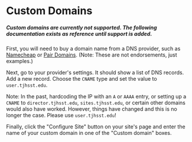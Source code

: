 # Custom Domains

##### **Custom domains are currently not supported. The following documentation exists as reference until support is added.**

First, you will need to buy a domain name from a DNS provider, such as [Namecheap](https://namecheap.com) or [Pair Domains](https://pairdomains.com). (Note: These are not endorsements, just examples.)

Next, go to your provider's settings. It should show a list of DNS records. Add a new record. Choose the `CNAME` type and set the value to `user.tjhsst.edu`.

Note: In the past, hardcoding the IP with an `A` or `AAAA` entry, or setting up a `CNAME` to `director.tjhsst.edu`, `sites.tjhsst.edu`, or certain other domains would also have worked. However, things have changed and this is no longer the case. Please use `user.tjhsst.edu`!

Finally, click the "Configure Site" button on your site's page and enter the name of your custom domain in one of the "Custom domain" boxes.
